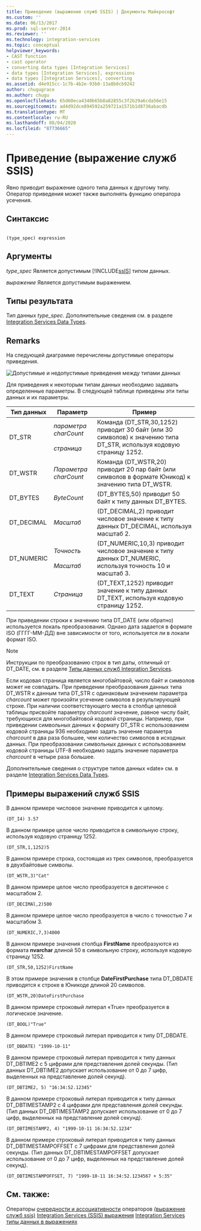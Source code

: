 ```yaml
---
title: Приведение (выражение служб SSIS) | Документы Майкрософт
ms.custom: ''
ms.date: 06/13/2017
ms.prod: sql-server-2014
ms.reviewer: ''
ms.technology: integration-services
ms.topic: conceptual
helpviewer_keywords:
- CAST function
- cast operator
- converting data types [Integration Services]
- data types [Integration Services], expressions
- data types [Integration Services], converting
ms.assetid: d4e915cc-1c7b-4b2e-93b0-13a8b0cb9242
author: chugugrace
ms.author: chugu
ms.openlocfilehash: 65d60eca4340b65b8a82855c3f2b29a6cda56e15
ms.sourcegitcommit: ad4d92dce894592a259721a1571b1d8736abacdb
ms.translationtype: MT
ms.contentlocale: ru-RU
ms.lasthandoff: 08/04/2020
ms.locfileid: "87736665"
---
```

# <a name="cast-ssis-expression"></a>Приведение (выражение служб SSIS)
  Явно приводит выражение одного типа данных к другому типу. Оператор приведения может также выполнять функцию оператора усечения.

## <a name="syntax"></a>Синтаксис

```

(type_spec) expression

```

## <a name="arguments"></a>Аргументы
 *type_spec* Является допустимым [!INCLUDE[ssIS](../../includes/ssis-md.md)] типом данных.

 *выражение* Является допустимым выражением.

## <a name="result-types"></a>Типы результата
 Тип данных *type_spec*. Дополнительные сведения см. в разделе [Integration Services Data Types](../data-flow/integration-services-data-types.md).

## <a name="remarks"></a>Remarks
 На следующей диаграмме перечислены допустимые операторы приведения.

 ![Допустимые и недопустимые приведения между типами данных](../media/data-conversion.gif "Допустимые и недопустимые приведения между типами данных")

 Для приведения к некоторым типам данных необходимо задавать определенные параметры. В следующей таблице приведены эти типы данных и их параметры.

|Тип данных|Параметр|Пример|
|---------------|---------------|-------------|
|DT_STR|*параметра charCount*<br /><br /> *страница*|Команда (DT_STR,30,1252) приводит 30 байт (или 30 символов) к значению типа DT_STR, используя кодовую страницу 1252.|
|DT_WSTR|*Параметра charCount*|Команда (DT_WSTR,20) приводит 20 пар байт (или символов в формате Юникод) к значению типа DT_WSTR.|
|DT_BYTES|*ByteCount*|(DT_BYTES,50) приводит 50 байт к типу данных DT_BYTES.|
|DT_DECIMAL|*Масштаб*|(DT_DECIMAL,2) приводит числовое значение к типу данных DT_DECIMAL, используя масштаб 2.|
|DT_NUMERIC|*Точность*<br /><br /> *Масштаб*|(DT_NUMERIC,10,3) приводит числовое значение к типу данных DT_NUMERIC, используя точность 10 и масштаб 3.|
|DT_TEXT|*Страница*|(DT_TEXT,1252) приводит значение к типу данных DT_TEXT, используя кодовую страницу 1252.|

 При приведении строки к значению типа DT_DATE (или обратно) используется локаль преобразования. Однако дата задается в формате ISO (ГГГГ-ММ-ДД) вне зависимости от того, используется ли в локали формат ISO.

> [!NOTE]
>  Инструкции по преобразованию строк в тип даты, отличный от DT_DATE, см. в разделе [Типы данных служб Integration Services](../data-flow/integration-services-data-types.md).

 Если кодовая страница является многобайтовой, число байт и символов может не совпадать. При приведении преобразования данных типа DT_WSTR к данным типа DT_STR с одинаковым значением параметра *charcount* может произойти усечение символов в результирующей строке. При наличии соответствующего места в столбце целевой таблицы присвойте параметру *charcount* значение, равное числу байт, требующихся для многобайтовой кодовой страницы. Например, при приведении символьных данных к формату DT_STR с использованием кодовой страницы 936 необходимо задать значение параметра *charcount* в два раза большее, чем количество символов в исходных данных. При преобразовании символьных данных с использованием кодовой страницы UTF-8 необходимо задать значение параметра *charcount* в четыре раза большее.

 Дополнительные сведения о структуре типов данных «date» см. в разделе [Integration Services Data Types](../data-flow/integration-services-data-types.md).

## <a name="ssis-expression-examples"></a>Примеры выражений служб SSIS
 В данном примере числовое значение приводится к целому.

```
(DT_I4) 3.57
```

 В данном примере целое число приводится в символьную строку, используя кодовую страницу 1252.

```
(DT_STR,1,1252)5
```

 В данном примере строка, состоящая из трех символов, преобразуется в двухбайтовые символы.

```
(DT_WSTR,3)"Cat"
```

 В данном примере целое число преобразуется в десятичное с масштабом 2.

```
(DT_DECIMAl,2)500
```

 В данном примере целое число преобразуется в число с точностью 7 и масштабом 3.

```
(DT_NUMERIC,7,3)4000
```

 В данном примере значения столбца **FirstName** преобразуются из формата **nvarchar** длиной 50 в символьную строку, используя кодовую страницу 1252.

```
(DT_STR,50,1252)FirstName
```

 В этом примере значения в столбце **DateFirstPurchase** типа DT_DBDATE приводятся к строке в Юникоде длиной 20 символов.

```
(DT_WSTR,20)DateFirstPurchase
```

 В данном примере строковый литерал «True» преобразуется в логическое значение.

```
(DT_BOOL)"True"
```

 В данном примере строковый литерал приводится к типу DT_DBDATE.

```
(DT_DBDATE) "1999-10-11"
```

 В данном примере строковый литерал приводится к типу данных DT_DBTIME2 с 5 цифрами для представления долей секунды. (Тип данных DT_DBTIME2 допускает использование от 0 до 7 цифр, выделенных на представление долей секунд).

```
(DT_DBTIME2, 5) "16:34:52.12345"
```

 В данном примере строковый литерал приводится к типу данных DT_DBTIMESTAMP2 с 4 цифрами для представления долей секунды. (Тип данных DT_DBTIMESTAMP2 допускает использование от 0 до 7 цифр, выделенных на представление долей секунд).

```
(DT_DBTIMESTAMP2, 4) "1999-10-11 16:34:52.1234"
```

 В данном примере строковый литерал приводится к типу данных DT_DBTIMESTAMPOFFSET с 7 цифрами для представления долей секунды. (Тип данных DT_DBTIMESTAMPOFFSET допускает использование от 0 до 7 цифр, выделенных на представление долей секунд).

```
(DT_DBTIMESTAMPOFFSET, 7) "1999-10-11 16:34:52.1234567 + 5:35"
```

## <a name="see-also"></a>См. также:
 Операторы [очередности и ассоциативности](operator-precedence-and-associativity.md) операторов [&#40;выражение служб ssis&#41;](operators-ssis-expression.md) [Integration Services &#40;SSIS&#41; выражения](integration-services-ssis-expressions.md) [Integration Services типы данных в выражениях](integration-services-data-types-in-expressions.md)



